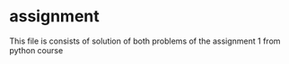 # assignment
This file is consists of solution  of both problems of the assignment 1 from python course 
